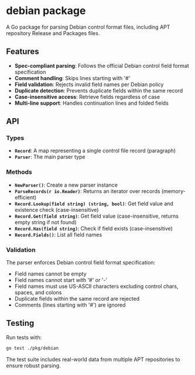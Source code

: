 # debian package

A Go package for parsing Debian control format files, including APT repository Release and Packages files.

## Features

- **Spec-compliant parsing**: Follows the official Debian control field format specification
- **Comment handling**: Skips lines starting with '#'
- **Field validation**: Rejects invalid field names per Debian policy
- **Duplicate detection**: Prevents duplicate fields within the same record
- **Case-insensitive access**: Retrieve fields regardless of case
- **Multi-line support**: Handles continuation lines and folded fields

## API

### Types

- **`Record`**: A map representing a single control file record (paragraph)
- **`Parser`**: The main parser type

### Methods

- **`NewParser()`**: Create a new parser instance
- **`ParseRecords(r io.Reader)`**: Returns an iterator over records (memory-efficient)
- **`Record.Lookup(field string) (string, bool)`**: Get field value and existence check (case-insensitive)
- **`Record.Get(field string)`**: Get field value (case-insensitive, returns empty string if not found)
- **`Record.Has(field string)`**: Check if field exists (case-insensitive)
- **`Record.Fields()`**: List all field names

### Validation

The parser enforces Debian control field format specification:

- Field names cannot be empty
- Field names cannot start with '#' or '-'
- Field names must use US-ASCII characters excluding control chars, spaces, and colons
- Duplicate fields within the same record are rejected
- Comments (lines starting with '#') are ignored

## Testing

Run tests with:

```bash
go test ./pkg/debian
```

The test suite includes real-world data from multiple APT repositories to ensure robust parsing.
